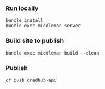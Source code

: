 ### Run locally 
```shell
bundle install
bundle exec middleman server
```

### Build site to publish 
```shell 
bundle exec middleman build --clean
```

### Publish
```shell
cf push credhub-api
```
